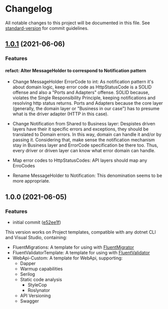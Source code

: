# Changelog

All notable changes to this project will be documented in this file. See [standard-version](https://github.com/conventional-changelog/standard-version) for commit guidelines.

## [1.0.1](https://github.com/ftathiago/dotnet-templates/compare/v1.0.0...v1.0.1) (2021-06-06)
### Features

#### refact: Alter MessageHolder to correspond to Notification pattern

- Change MessageHolder ErrorCode to int: As notification pattern it's about domain logic, keep error code as HttpStatusCode is a SOLID offense and also a "Ports and Adapters" offense.
SOLID because, violates the Single Responsibility Principle, keeping notifications and resolving http status returns.
Ports and Adapters because the core layer (generally, the domain layer or "Business in our case") has to presume what is the driver adapter (HTTP in this case).

- Change Notification from Shared to Business layer: Despistes driven layers have their it specific errors and exceptions, they should be translated to Domain errors.
In this way, domain can handle it and/or by passing it.
Considering that, make sense the notification mechanism stay in Business layer and ErrorCode specification be there too.
Thus, every driver or driven layer can know what error domain can handle.

- Map error codes to HttpStatusCodes: API layers should map any ErroCodes

- Rename MessageHolder to Notification: This denomination seems to be more appropriate.

## 1.0.0 (2021-06-05)


### Features

* initial commit ([e52ee1f](https://github.com/ftathiago/dotnet-templates/commit/e52ee1fbc4f332d6720d54169d0a254f9bea93c5))

This version works on Project templates, compatible with any dotnet CLI and Visual Studio, containing:
- FluentMigrations: A template for using with [FluentMigrator](https://www.nuget.org/packages/FluentMigrator/)
- FluentValidatorTemplate: A template for using with [FluentValidator](https://www.nuget.org/packages/FluentValidator/)
- WebApi-Custom: A template for WebApi, supporting:
  - Dapper
  - Warmup capabilities
  - Serilog
  - Static code analysis
    - StyleCop
    - Roslynator
  - API Versioning
  - Swagger